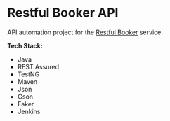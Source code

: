 # Restful Booker API
API automation project for the [Restful Booker](https://restful-booker.herokuapp.com/apidoc/index.html#api-Booking-UpdateBooking) service.

**Tech Stack:**
- Java
- REST Assured
- TestNG
- Maven
- Json
- Gson
- Faker
- Jenkins
